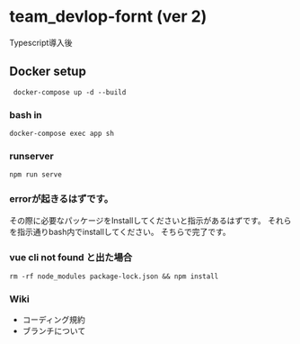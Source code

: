 # team_devlop-fornt (ver 2)
Typescript導入後

## Docker setup
```
 docker-compose up -d --build
```

### bash in
```
docker-compose exec app sh
```

### runserver
```
npm run serve
```

### errorが起きるはずです。
その際に必要なパッケージをInstallしてくださいと指示があるはずです。
それらを指示通りbash内でinstallしてください。
そちらで完了です。

### vue cli not found と出た場合
```
rm -rf node_modules package-lock.json && npm install
```

### Wiki
- コーディング規約
- ブランチについて
